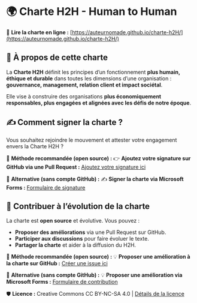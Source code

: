 # 🌍 Charte H2H - Human to Human

📜 **Lire la charte en ligne :** [https://auteurnomade.github.io/charte-h2H/](https://auteurnomade.github.io/charte-h2H/)

## 📖 À propos de cette charte
La **Charte H2H** définit les principes d’un fonctionnement **plus humain, éthique et durable** dans toutes les dimensions d’une organisation : **gouvernance, management, relation client et impact sociétal**.

Elle vise à construire des organisations **plus économiquement responsables, plus engagées et alignées avec les défis de notre époque**.

## ✍️ Comment signer la charte ?
Vous souhaitez rejoindre le mouvement et attester votre engagement envers la Charte H2H ?

🔹 **Méthode recommandée (open source) :**
👉 **Ajoutez votre signature sur GitHub via une Pull Request :** [Ajoutez votre signature ici](SIGNATAIRES.md)

🔹 **Alternative (sans compte GitHub) :**
✍️ **Signer la charte via Microsoft Forms :** [Formulaire de signature](https://forms.office.com/e/zeDTdAxR8C)

## 🚀 Contribuer à l’évolution de la charte
La charte est **open source** et évolutive. Vous pouvez :
- **Proposer des améliorations** via une Pull Request sur GitHub.
- **Participer aux discussions** pour faire évoluer le texte.
- **Partager la charte** et aider à la diffusion du H2H.

🔹 **Méthode recommandée (open source) :**
💡 **Proposer une amélioration à la charte sur GitHub :**
[Créer une issue ici](https://github.com/auteurnomade/charte-h2H/issues)

🔹 **Alternative (sans compte GitHub) :**
💡 **Proposer une amélioration via Microsoft Forms :** 
[Formulaire de contribution](https://forms.office.com/e/r0Ui7HrFmy)

🛡 **Licence :** Creative Commons CC BY-NC-SA 4.0 | [Détails de la licence](https://creativecommons.org/licenses/by-nc-sa/4.0/deed.fr)

